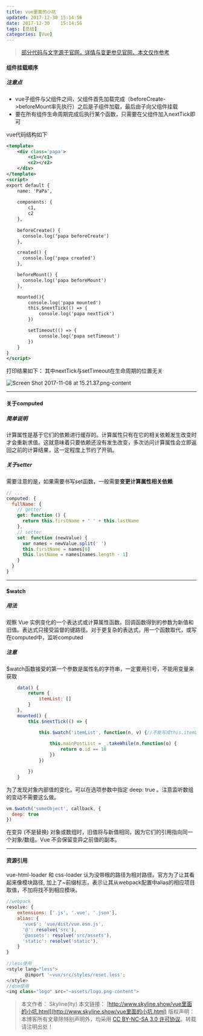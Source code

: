 ```yaml
---
title: vue里面的小坑
updated: 2017-12-30	15:14:56
date: 2017-12-30	15:14:56
tags: [总结]
categories: [Vue]
---
```

> [部分代码与文字源于官网，详情与变更参见官网，本文仅作参考](https://cn.vuejs.org)

#### 组件挂载顺序
##### 注意点
* vue子组件与父组件之间，父组件首先加载完成（beforeCreate->beforeMount率先执行）之后是子组件加载，最后由子向父组件挂载
* 要在所有组件生命周期完成后执行某个函数，只需要在父组件加入nextTick即可

vue代码结构如下

```xml
<template>
    <div class='papa'>
        <c1></c1>
        <c2></c2>
    </div>
</template>
<script>
export default {
    name: 'PaPa',
    
    components: {
        c1,
        c2
    },
    
    beforeCreate() {
      console.log('papa beforeCreate')
    },

    created() {
      console.log('papa created')
    },

    beforeMount() {
      console.log('papa beforeMount')
    },

    mounted(){
        console.log('papa mounted')
        this.$nextTick(() => {
            console.log('papa nextTick')
        })

        setTimeout(() => {
            console.log('papa setTimeout')
        })
    }
}
</script>
```

打印结果如下：
其中nextTick与setTimeout在生命周期的位置无关

![Screen Shot 2017-11-08 at 15.21.37.png-content](http://ovhnd57o6.bkt.clouddn.com/20981C34C327CF8ED10EE433FA51FE19.png-content)

*****

#### 关于computed
##### 简单说明
计算属性是基于它们的依赖进行缓存的。计算属性只有在它的相关依赖发生改变时才会重新求值。这就意味着只要依赖还没有发生改变，多次访问计算属性会立即返回之前的计算结果，这一定程度上节约了开销。
##### 关于setter
<!--more-->
需要注意的是，如果需要书写set函数，一般需要**变更计算属性相关依赖**

```js
// ...
computed: {
  fullName: {
    // getter
    get: function () {
      return this.firstName + ' ' + this.lastName
    },
    // setter
    set: function (newValue) {
      var names = newValue.split(' ')
      this.firstName = names[0]
      this.lastName = names[names.length - 1]
    }
  }
}
```

*****
#### $watch
##### 用法
观察 Vue 实例变化的一个表达式或计算属性函数。回调函数得到的参数为新值和旧值。表达式只接受监督的键路径。对于更复杂的表达式，用一个函数取代，或写在computed中，监听computed
##### 注意
$watch函数接受的第一个参数是属性名的字符串，一定要用引号，不能用变量来获取

```js
    data() {
        return {
            itemList: []
        }
    },
    mounted() {
        this.$nextTick(() => {

            this.$watch('itemList', function(n, v) {//不能写成this.itemList或直接写itemList
                
                this.mainPostList = _.takeWhile(n,function(o) {
                    return o.id == 18
                })
            })

        })
    }
```

为了发现对象内部值的变化，可以在选项参数中指定 deep: true 。注意监听数组的变动不需要这么做。

```js
vm.$watch('someObject', callback, {
  deep: true
})

```

在变异 (不是替换) 对象或数组时，旧值将与新值相同，因为它们的引用指向同一个对象/数组。Vue 不会保留变异之前值的副本。
*****
#### 资源引用
vue-html-loader 和 css-loader 认为没带根的路径为相对路径。官方为了让其看起来像模块路径, 加上了~前缀标志，表示让其从webpack配置中alias的相应项目取值，不加将找不到相应模块。

```js
//webpack
resolve: {
    extensions: ['.js', '.vue', '.json'],
    alias: {
      'vue$': 'vue/dist/vue.esm.js',
      '@': resolve('src'),
      '@assets': resolve('src/assets'),
      'static': resolve('static'),
    }
}
  
//less使用
<style lang="less">
       @import '~vux/src/styles/reset.less';
</style>
//dom使用
<img class="logo" src="~assets/logo.png-content">
```


> 本文作者： Skyline(lty)
本文链接： [http://www.skyline.show/vue里面的小坑.html](http://www.skyline.show/vue里面的小坑.html)
版权声明： 本博客所有文章除特别声明外，均采用 [CC BY-NC-SA 3.0 许可协议](https://creativecommons.org/licenses/by-nc-sa/3.0/)。转载请注明出处！
